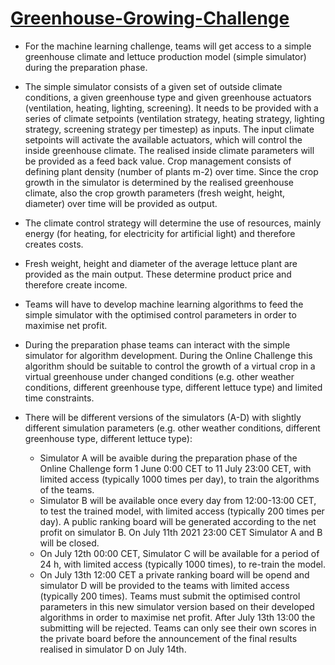 # [Greenhouse-Growing-Challenge](http://www.autonomousgreenhouses.com/)
- For the machine learning challenge, teams will get access to a simple greenhouse climate and lettuce production model (simple simulator) during the preparation phase.

- The simple simulator consists of a given set of outside climate conditions, a given greenhouse type and given greenhouse actuators (ventilation, heating, lighting, screening). It needs to be provided with a series of climate setpoints (ventilation strategy, heating strategy, lighting strategy, screening strategy per timestep) as inputs. The input climate setpoints will activate the available actuators, which will control the inside greenhouse climate. The realised inside climate parameters will be provided as a feed back value. Crop management consists of defining plant density (number of plants m-2) over time. Since the crop growth in the simulator is determined by the realised greenhouse climate, also the crop growth parameters (fresh weight, height, diameter) over time will be provided as output.

- The climate control strategy will determine the use of resources, mainly energy (for heating, for electricity for artificial light) and therefore creates costs.

- Fresh weight, height and diameter of the average lettuce plant are provided as the main output. These determine product price and therefore create income.

- Teams will have to develop machine learning algorithms to feed the simple simulator with the optimised control parameters in order to maximise net profit.

- During the preparation phase teams can interact with the simple simulator for algorithm development. During the Online Challenge this algorithm should be suitable to control the growth of a virtual crop in a virtual greenhouse under changed conditions (e.g. other weather conditions, different greenhouse type, different lettuce type) and limited time constraints.

- There will be different versions of the simulators (A-D) with slightly different simulation parameters (e.g. other weather conditions, different greenhouse type, different lettuce type):
  - Simulator A will be avaible during the preparation phase of the Online Challenge form 1 June 0:00 CET to 11 July 23:00 CET, with limited access (typically 1000 times per day), to train the algorithms of the teams.
  - Simulator B will be available once every day from 12:00-13:00 CET, to test the trained model, with limited access (typically 200 times per day). A public ranking board will be generated according to the net profit on simulator B. On July 11th 2021 23:00 CET Simulator A and B will be closed.
  - On July 12th 00:00 CET, Simulator C will be available for a period of 24 h, with limited access (typically 1000 times), to re-train the model.
  - On July 13th 12:00 CET a private ranking board will be opend and simulator D will be provided to the teams with limited access (typically 200 times). Teams must submit the optimised control parameters in this new simulator version based on their developed algorithms in order to maximise net profit. After July 13th 13:00 the submitting will be rejected. Teams can only see their own scores in the private board before the announcement of the final results realised in simulator D on July 14th.